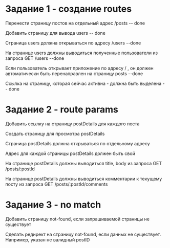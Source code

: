 # Задание 1 - создание routes

Перенести страницу постов на отдельный адрес /posts -- done

Добавить страницу для вывода users -- done

Страница users должна открываться по адресу /users --done

На странице users должны выводиться полученные пользователи из запроса GET /users --done

Если пользователь открывает приложение по адресу / , он должен автоматически быть перенаправлен на страницу posts --done

Ссылка на страницу, которая сейчас активна - должна быть выделена -- done

# Задание 2 - route params

Добавить ссылку на страницу postDetails для каждого поста

Создать страницу для просмотра postDetails

Страница postDetails должна открываться по отдельному адресу

Адрес для каждой страницы postDetails должен быть свой

На странице postDetails должны выводиться title, body из запроса GET /posts/:postId

На странице postDetails должны выводиться комментарии к текущему посту из запроса GET /posts/:postId/comments

# Задание 3 - no match

Добавить страницу not-found, если запрашиваемой страницы не существует

Сделать редирект на страницу not-found, если данных не существует. Например, указан не валидный postID

